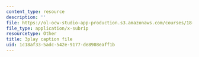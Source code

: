 ```yaml
---
content_type: resource
description: ''
file: https://ol-ocw-studio-app-production.s3.amazonaws.com/courses/18-01sc-single-variable-calculus-fall-2010/1c18af335adc542e9177de8908eaff1b_Wj0oH3ehk18.vtt
file_type: application/x-subrip
resourcetype: Other
title: 3play caption file
uid: 1c18af33-5adc-542e-9177-de8908eaff1b
---
```

